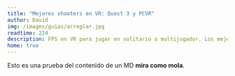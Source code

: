 ```yaml
---
title: "Mejores shooters en VR: Quest 3 y PCVR"
author: David
img: /images/guias/arreglar.jpg
readtime: 224
description: FPS en VR para jugar en solitario o multijugador. Los mejores disparos en realidad virtual.
home: true
---
```

Esto es una prueba del contenido de un MD **mira como mola**.